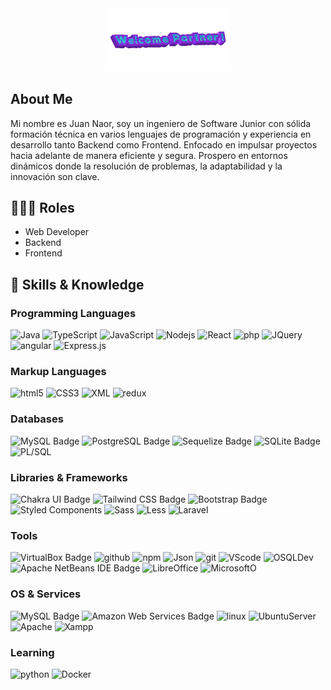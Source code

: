 <div align="center">
      <img src="2025-01-14-Welcome-Partner-.gif" border="0" width="40%" height="20%" />
</div>

## About Me
Mi nombre es Juan Naor, soy un ingeniero de Software Junior con sólida formación técnica en varios lenguajes de programación y experiencia en
desarrollo tanto Backend como Frontend. Enfocado en impulsar proyectos hacia adelante de manera eficiente y segura. Prospero en entornos
dinámicos donde la resolución de problemas, la adaptabilidad y la innovación son clave.

## 👨🏻‍🏫 Roles
- Web Developer
- Backend
- Frontend

## 🚀 Skills & Knowledge

### Programming Languages
<p>
  <img alt='Java' src='https://img.shields.io/badge/-Java-%23D80512?logo=Java&logoColor=white' />
  <img alt="TypeScript" src="https://img.shields.io/badge/-TypeScript-007ACC?style=flat-square&logo=typescript&logoColor=white" />
  <img alt="JavaScript" src="https://img.shields.io/badge/-JavaScript-FCAA00?style=flat-square&logo=JavaScript&logoColor=white" />
  <img alt="Nodejs" src="https://img.shields.io/badge/-Nodejs-43853d?style=flat-square&logo=Node.js&logoColor=white" />
  <img alt="React" src="https://img.shields.io/badge/-React-45b8d8?style=flat-square&logo=react&logoColor=white" />
  <img alt="php" src='https://img.shields.io/badge/-php-%237277AC?logo=php&logoColor=white' />
  <img alt='JQuery' src='https://img.shields.io/badge/-JQuery-%230865A6?logo=jquery&logoColor=white'>
  <img alt="angular" src="https://img.shields.io/badge/-Angular-DD0031?style=flat-square&logo=angular&logoColor=white" />
  <img alt='Express.js' src='https://img.shields.io/badge/-Express.js-%238BBF3F?logo=Express&logoColor=white' />
</p>


### Markup Languages
<p>
  <img alt="html5" src="https://img.shields.io/badge/-HTML5-E34F26?style=flat-square&logo=html5&logoColor=white" />
  <img alt="CSS3" src='https://img.shields.io/badge/-CSS3-%233FADDA?logo=css3&logoColor=white'>
  <img alt='XML' src='https://img.shields.io/badge/-XML%20%7C%20Xpath-%23EA971E?logo=xml&logoColor=white'/>
  <img alt="redux" src="https://img.shields.io/badge/-Redux-764ABC?style=flat-square&logo=redux&logoColor=white" />
</p>

### Databases
![MySQL Badge](https://img.shields.io/badge/MySQL-4479A1?logo=mysql&logoColor=fff&style=flat)
![PostgreSQL Badge](https://img.shields.io/badge/PostgreSQL-4169E1?logo=postgresql&logoColor=fff&style=flat)
![Sequelize Badge](https://img.shields.io/badge/Sequelize-52B0E7?logo=sequelize&logoColor=fff&style=flat)
![SQLite Badge](https://img.shields.io/badge/SQLite-003B57?logo=sqlite&logoColor=fff&style=flat)
<img alt='PL/SQL' src='https://img.shields.io/badge/-SQL%20%7C%20PL%2FSQL-red?logo=SQL&logoColor=white' />


### Libraries & Frameworks
![Chakra UI Badge](https://img.shields.io/badge/Chakra%20UI-319795?logo=chakraui&logoColor=fff&style=flat)
![Tailwind CSS Badge](https://img.shields.io/badge/Tailwind%20CSS-06B6D4?logo=tailwindcss&logoColor=fff&style=flat)
![Bootstrap Badge](https://img.shields.io/badge/Bootstrap-7952B3?logo=bootstrap&logoColor=fff&style=flat-square)
  <img alt="Styled Components" src="https://img.shields.io/badge/-Styled_Components-db7092?style=flat-square&logo=styled-components&logoColor=white" />
  <img alt="Sass" src="https://img.shields.io/badge/-Sass-CC6699?style=flat-square&logo=sass&logoColor=white" />
  <img alt='Less' src='https://img.shields.io/badge/-Less-%232A4C80?logo=Less&logoColor=white'/>
  <img alt='Laravel' src='https://img.shields.io/badge/-Laravel-%23E8281C?logo=laravel&logoColor=white' />

### Tools
![VirtualBox Badge](https://img.shields.io/badge/VirtualBox-2F61B4?logo=virtualbox&logoColor=fff&style=flat)
  <img alt="github" src="https://img.shields.io/badge/-GitHub-black?logo=Github&logoColor=white" />
  <img alt="npm" src="https://img.shields.io/badge/-NPM-CB3837?style=flat-square&logo=npm&logoColor=white" />
  <img alt='Json' src='https://img.shields.io/badge/-JSON-%232A4C80?logo=json&logoColor=white' />
  <img alt="git" src="https://img.shields.io/badge/-Git-F05032?style=flat-square&logo=git&logoColor=white" />
  <img alt='VScode' src='https://img.shields.io/badge/-VS%20Code-%2325AAED?logo=VS%20code&logoColor=white' />
  <img alt='OSQLDev' src='https://img.shields.io/badge/-Oracle%20SQL%20Developer-%2300EA07?logoColor=white' />
![Apache NetBeans IDE Badge](https://img.shields.io/badge/Apache%20NetBeans%20IDE-1B6AC6?logo=apachenetbeanside&logoColor=fff&style=flat)
  <img alt='LibreOffice' src='https://img.shields.io/badge/-LibreOffice-%231D9A05?logo=libreoffice&logoColor=white' />
  <img alt='MicrosoftO' src='https://img.shields.io/badge/-Microsoft%20Office-%23D33903?logo=Office&logoColor=white' />

### OS & Services   
![MySQL Badge](https://img.shields.io/badge/MySQL-4479A1?logo=mysql&logoColor=fff&style=flat)
![Amazon Web Services Badge](https://img.shields.io/badge/Amazon%20Web%20Services-232F3E?logo=amazonwebservices&logoColor=fff&style=flat)
<img alt='linux' src='https://img.shields.io/badge/-Linux-black?logo=linux&logoColor=white' />
<img alt='UbuntuServer' src='https://img.shields.io/badge/-Ubuntu%20Server-%23D64613?logo=ubuntu&logoColor=white' />
<img alt='Apache' src='https://img.shields.io/badge/-Apache-%23CB2027?logo=apache&logoColor=white' />
<img alt='Xampp' src='https://img.shields.io/badge/-Xampp-%23F37623?logo=xampp&logoColor=white' />

### Learning
<img alt='python' src='https://img.shields.io/badge/-Python-%23346FA0?logo=python&logoColor=white' />
<img alt="Docker" src="https://img.shields.io/badge/-Docker-46a2f1?style=flat-square&logo=docker&logoColor=white" />
